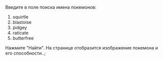 Введите в поле поиска имена покемонов:

1. squirtle
2. blastoise
3. pidgey
4. raticate
5. butterfree

Нажмите "Найти".
На странице отобразится изображение покемона и его способности..;